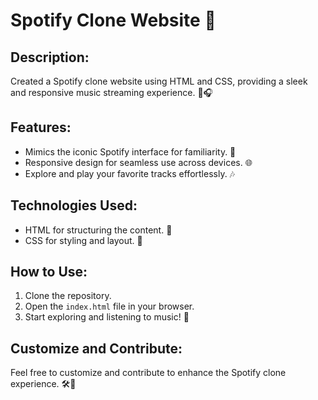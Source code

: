 # Spotify Clone Website 🎵

## Description:
Created a Spotify clone website using HTML and CSS, providing a sleek and responsive music streaming experience. 🚀🎧

## Features:
- Mimics the iconic Spotify interface for familiarity. 📱
- Responsive design for seamless use across devices. 🌐
- Explore and play your favorite tracks effortlessly. 🎶

## Technologies Used:
- HTML for structuring the content. 🧱
- CSS for styling and layout. 🎨

## How to Use:
1. Clone the repository.
2. Open the `index.html` file in your browser.
3. Start exploring and listening to music! 🎉

## Customize and Contribute:
Feel free to customize and contribute to enhance the Spotify clone experience. 🛠️🤝











